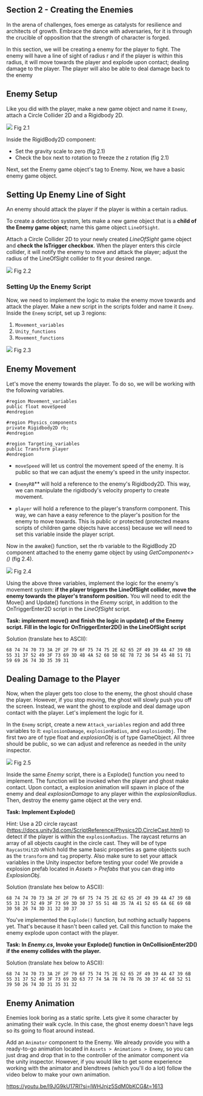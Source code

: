 ## Section 2 - Creating the Enemies

In the arena of challenges, foes emerge as catalysts for resilience and architects of growth. Embrace the dance with adversaries, for it is through the crucible of opposition that the strength of character is forged.

In this section, we will be creating a enemy for the player to fight. The enemy will have a line of sight of radius r and if the player is within this radius, it will move towards the player and explode upon contact; dealing damage to the player. The player will also be able to deal damage back to the enemy

## Enemy Setup
Like you did with the player, make a new game object and name it `Enemy`, attach a Circle Collider 2D and a Rigidbody 2D.

![](./images/fig2.1.png) Fig 2.1

Inside the RigidBody2D component:

- Set the gravity scale to zero (fig 2.1) 
- Check the box next to rotation to freeze the z rotation (fig 2.1)

Next, set the Enemy game object's tag to Enemy.
Now, we have a basic enemy game object. 

## Setting Up Enemy Line of Sight

An enemy should attack the player if the player is within a certain radius. 

To create a detection system, lets make a new game object that is a **child of the Enemy game object**; name this game object `LineOfSight`. 

Attach a Circle Collider 2D to your newly created *LineOfSight* game object and **check the IsTrigger checkbox**. When the player enters this circle collider, it will notify the enemy to move and attack the player; adjust the radius of the LineOfSight collider to fit your desired range.

![](./images/fig2.2.png) Fig 2.2

### Setting Up the Enemy Script

Now, we need to implement the logic to make the enemy move towards and attack the player. 
Make a new script in the scripts folder and name it `Enemy`. Inside the `Enemy` script, set up 3 regions:

1. `Movement_variables`
2. `Unity_functions`
3. `Movement_functions`


![](./images/fig2.3.png) Fig 2.3


## Enemy Movement

Let's move the enemy towards the player. To do so, we will be working with the following variables.

```
#region Movement_variables
public float moveSpeed
#endregion

#region Physics_components
private Rigidbody2D rb;
#endregion

#region Targeting_variables
public Transform player
#endregion
```

- `moveSpeed` will let us control the movement speed of the enemy. It is public so that we can adjust the enemy's speed in the unity inspector. 

- `EnemyRB`** will hold a reference to the enemy's Rigidbody2D. This way, we can manipulate the rigidbody's velocity property to create movement.

- `player` will hold a reference to the player's transform component. This way, we can have a easy reference to the player's position for the enemy to move towards. This is public or protected (protected means scripts of children game objects have access) because we will need to set this variable inside the player script.

Now in the awake() function, set the rb variable to the RigidBody 2D component attached to the enemy game object by using *GetComponent<>()* (fig 2.4).

![](./images/fig2.4.png) Fig 2.4

Using the above three variables, implement the logic for the enemy's movement system: **if the player triggers the LineOfSight collider, move the enemy towards the player's transform position.** You will need to edit the Move() and Update() functions in the *Enemy* script, in addition to the OnTriggerEnter2D script in the *LineOfSight* script. 

**Task: implement move() and finish the logic in update() of the Enemy script. Fill in the logic for OnTriggerEnter2D() in the LineOfSight script**

Solution (translate hex to ASCII): 

```
68 74 74 70 73 3A 2F 2F 79 6F 75 74 75 2E 62 65 2F 49 39 4A 47 39 6B 55 31 37 52 49 3F 73 69 3D 4B 4A 52 68 50 6E 78 72 36 54 45 48 51 71 59 69 26 74 3D 35 39 31
```

## Dealing Damage to the Player 

Now, when the player gets too close to the enemy, the ghost should chase the player. However, if you stop moving, the ghost will slowly push you off the screen. Instead, we want the ghost to explode and deal damage upon contact with the player. Let's implement the logic for it.

In the `Enemy` script, create a new `Attack_variables` region and add three variables to it: `explosionDamage`, `explosionRadius`, and `explosionObj`. The first two are of type float and *explosionObj* is of type GameObject. All three should be public, so we can adjust and reference as needed in the unity inspector. 

![](./images/fig2.5.png) Fig 2.5

Inside the same *Enemy* script, there is a Explode() function you need to implement. The function will be invoked when the player and ghost make contact. Upon contact, a explosion animation will spawn in place of the enemy and deal *explosionDamage* to any player within the *explosionRadius*. Then, destroy the enemy game object at the very end.

**Task: Implement Explode()**

Hint: Use a 2D circle raycast (https://docs.unity3d.com/ScriptReference/Physics2D.CircleCast.html) to detect if the player is within the `explosionRadius`.
The raycast returns an array of all objects caught in the circle cast. They will be of type `RaycastHit2D` which hold the same basic properties as game objects such as the `transform` and `tag` property.
Also make sure to set your attack variables in the Unity inspector before testing your code! We provide a explosion prefab located in *Assets > Prefabs* that you can drag into *ExplosionObj*.

Solution (translate hex below to ASCII):

```
68 74 74 70 73 3A 2F 2F 79 6F 75 74 75 2E 62 65 2F 49 39 4A 47 39 6B 55 31 37 52 49 3F 73 69 3D 30 37 55 51 48 35 7A 41 52 65 6A 6E 69 6B 30 58 26 74 3D 31 32 30 37
```

You've implemented the `Explode()` function, but nothing actually happens yet. That's because it hasn't been called yet. Call this function to make the enemy explode upon contact with the player. 

**Task: In *Enemy.cs*, Invoke your Explode() function in OnCollisionEnter2D() if the enemy collides with the player.**

Solution (translate hex below to ASCII): 

```
68 74 74 70 73 3A 2F 2F 79 6F 75 74 75 2E 62 65 2F 49 39 4A 47 39 6B 55 31 37 52 49 3F 73 69 3D 63 77 74 5A 78 74 78 76 30 37 4C 68 52 51 39 50 26 74 3D 31 35 31 32
```

## Enemy Animation 

Enemies look boring as a static sprite. Lets give it some character by animating their walk cycle. In this case, the ghost enemy doesn't have legs so its going to float around instead. 

Add an `Animator` component to the Enemy. We already provide you with a ready-to-go animation located in `Assets > Animations > Enemy`, so you can just drag and drop that in to the controller of the animator component via the unity inspector. However, if you would like to get some experience working with the animator and blendtrees (which you'll do a lot) follow the video below to make your own animation.

https://youtu.be/I9JG9kU17RI?si=lWHJnjz5SdM0bKCG&t=1613


